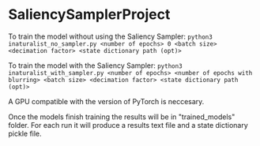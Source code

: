 # SaliencySamplerProject

To train the model without using the Saliency Sampler:
`python3 inaturalist_no_sampler.py <number of epochs> 0 <batch size> <decimation factor> <state dictionary path (opt)>` 

To train the model with the Saliency Sampler:
`python3 inaturalist_with_sampler.py <number of epochs> <number of epochs with blurring> <batch size> <decimation factor> <state dictionary path (opt)>` 


A GPU compatible with the version of PyTorch is neccesary. 

Once the models finish training the results will be in "trained_models" folder. For each run it will produce a results text file and a state dictionary pickle file. 
